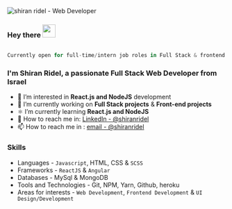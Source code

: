 <img src="https://raw.githubusercontent.com/halfrost/halfrost/master/icons/header_.png" alt="shiran ridel - Web Developer">

### Hey there <img src="https://raw.githubusercontent.com/aemmadi/aemmadi/master/wave.gif" width="30px">

```javascript

Currently open for full-time/intern job roles in Full Stack & frontend development
```

<h3>I'm Shiran Ridel, a passionate Full Stack Web Developer from Israel</h3>

- 👀 I’m interested in **React.js and NodeJS** development
- 🔭 I’m currently working on **Full Stack projects** & **Front-end projects**
- ⚛ I’m currently learning **React.js and NodeJS**
- 💼 How to reach me in: [LinkedIn - @shiranridel](https://www.linkedin.com/in/shiran-ridel-48b457169/)
- 📫 How to reach me in : [email - @shiranridel](shiranridel90@gmail.com)


### Skills

- Languages - `Javascript`, HTML, CSS & `SCSS`
- Frameworks - `ReactJS` & `Angular` 
- Databases - MySql & MongoDB
- Tools and Technologies - Git, NPM, Yarn, Github, heroku
- Areas for interests - `Web Development`, `Frontend Development` & `UI Design/Development` 



